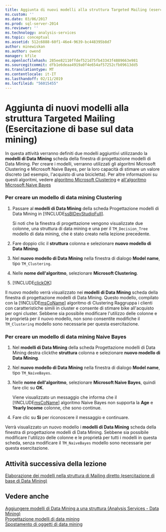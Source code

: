 ```yaml
---
title: Aggiunta di nuovi modelli alla struttura Targeted Mailing (esercitazione di base di Data Mining) | Microsoft Docs
ms.custom: ''
ms.date: 03/06/2017
ms.prod: sql-server-2014
ms.reviewer: ''
ms.technology: analysis-services
ms.topic: conceptual
ms.assetid: 512c6888-60f1-46e4-9639-bc448395b8d7
author: minewiskan
ms.author: owend
manager: kfile
ms.openlocfilehash: 285ee82110ffdef521d75fb43343f4889663e981
ms.sourcegitcommit: dfb1e6deaa4919a0f4e654af57252cfb09613dd5
ms.translationtype: MT
ms.contentlocale: it-IT
ms.lasthandoff: 02/11/2019
ms.locfileid: "56015455"
---
```

# <a name="adding-new-models-to-the-targeted-mailing-structure-basic-data-mining-tutorial"></a>Aggiunta di nuovi modelli alla struttura Targeted Mailing (Esercitazione di base sul data mining)
  In questa attività verranno definiti due modelli aggiuntivi utilizzando la **modelli di Data Mining** scheda della finestra di progettazione modelli di Data Mining. Per creare i modelli, verranno utilizzati gli algoritmi Microsoft Clustering e Microsoft Naive Bayes, per la loro capacità di stimare un valore discreto (ad esempio, l'acquisto di una bicicletta). Per altre informazioni su questi algoritmi, vedere [algoritmo Microsoft Clustering](../../2014/analysis-services/data-mining/microsoft-clustering-algorithm.md) e [all'algoritmo Microsoft Naive Bayes](../../2014/analysis-services/data-mining/microsoft-naive-bayes-algorithm.md)  
  
### <a name="to-create-a-clustering-mining-model"></a>Per creare un modello di data mining Clustering  
  
1.  Passare al **modelli di Data Mining** della scheda Progettazione modelli di Data Mining in [!INCLUDE[ssBIDevStudioFull](../includes/ssbidevstudiofull-md.md)].  
  
     Si noti che la finestra di progettazione vengono visualizzate due colonne, una struttura di data mining e una per il `TM_Decision_Tree` modello di data mining, che è stato creato nella lezione precedente.  
  
2.  Fare doppio clic il **struttura** colonna e selezionare **nuovo modello di Data Mining**.  
  
3.  Nel **nuovo modello di Data Mining** nella finestra di dialogo **Model name**, tipo `TM_Clustering`.  
  
4.  Nelle **nome dell'algoritmo**, selezionare **Microsoft Clustering**.  
  
5.  [!INCLUDE[clickOK](../includes/clickok-md.md)]  
  
 Il nuovo modello verrà visualizzato nei **modelli di Data Mining** scheda della finestra di progettazione modelli di Data Mining. Questo modello, compilato con la [!INCLUDE[msCoName](../includes/msconame-md.md)] algoritmo di Clustering Raggruppa i clienti con caratteristiche simili in cluster e consente di stimare bike all'acquisto per ogni cluster. Sebbene sia possibile modificare l'utilizzo delle colonne e le proprietà per il nuovo modello, non sono consentite modifiche il `TM_Clustering` modello sono necessarie per questa esercitazione.  
  
### <a name="to-create-a-naive-bayes-mining-model"></a>Per creare un modello di data mining Naive Bayes  
  
1.  Nel **modelli di Data Mining** della scheda Progettazione modelli di Data Mining destra clickthe **struttura** colonna e selezionare **nuovo modello di Data Mining**.  
  
2.  Nel **nuovo modello di Data Mining** nella finestra di dialogo **Model name**, tipo `TM_NaiveBayes`.  
  
3.  Nelle **nome dell'algoritmo**, selezionare **Microsoft Naive Bayes**, quindi fare clic su **OK**.  
  
     Viene visualizzato un messaggio che informa che il [!INCLUDE[msCoName](../includes/msconame-md.md)] algoritmo Naive Bayes non supporta la **Age** e **Yearly Income** colonne, che sono continue.  
  
4.  Fare clic su **Sì** per riconoscere il messaggio e continuare.  
  
 Verrà visualizzato un nuovo modello i **modelli di Data Mining** scheda della finestra di progettazione modelli di Data Mining. Sebbene sia possibile modificare l'utilizzo delle colonne e le proprietà per tutti i modelli in questa scheda, senza modificare il `TM_NaiveBayes` modello sono necessarie per questa esercitazione.  
  
## <a name="next-task-in-lesson"></a>Attività successiva della lezione  
 [Elaborazione dei modelli nella struttura di Mailing diretto &#40;esercitazione di base di Data Mining&#41;](../../2014/tutorials/processing-models-in-the-targeted-mailing-structure-basic-data-mining-tutorial.md)  
  
## <a name="see-also"></a>Vedere anche  
 [Aggiungere modelli di Data Mining a una struttura &#40;Analysis Services - Data Mining&#41;](../../2014/analysis-services/data-mining/add-mining-models-to-a-structure-analysis-services-data-mining.md)   
 [Progettazione modelli di data mining](../../2014/analysis-services/data-mining/data-mining-designer.md)   
 [Spostamento di oggetti di data mining](../../2014/analysis-services/data-mining/moving-data-mining-objects.md)  
  
  
